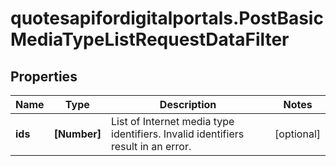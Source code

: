# quotesapifordigitalportals.PostBasicMediaTypeListRequestDataFilter

## Properties

Name | Type | Description | Notes
------------ | ------------- | ------------- | -------------
**ids** | **[Number]** | List of Internet media type identifiers. Invalid identifiers result in an error. | [optional] 


